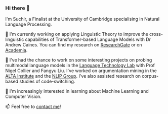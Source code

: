 ### Hi there 👋

I'm Suchir, a Finalist at the University of Cambridge specialising in Natural Language Processing. 

🔭 I'm currently working on applying Linguistic Theory to improve the cross-linguistic capabilities of Transformer-based Language Models with Dr Andrew Caines. You can find my research on [ResearchGate](https://www.researchgate.net/profile/Suchir-Salhan) or on [Academia](https://independent.academia.edu/SuchirSalhan).

👯 I've had the chance to work on some interesting projects on probing multimodal language models in the [Language Technology Lab](https://ltl.mmll.cam.ac.uk/) with Prof Nigel Collier and Fangyu Liu. I've worked on argumentation mining in the  [ALTA Institute](http://www.wiki.cl.cam.ac.uk/clwiki/NaturalLanguage/ALTA) and the [NLIP Group](https://www.cl.cam.ac.uk/research/nl/). I've also assisted research on corpus-based studies of code-switching. 

🌱 I'm increasingly interested in learning about Machine Learning and Computer Vision.

📫 Feel free to [contact me](mailto:sas245@cam.ac.uk)! 
